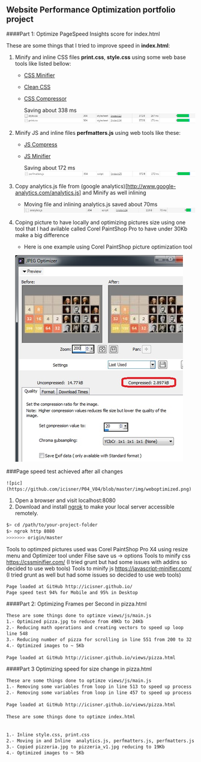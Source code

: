 ## Website Performance Optimization portfolio project

####Part 1: Optimize PageSpeed Insights score for index.html

These are some things that I tried to improve speed in **index.html**:

1. Minify and inline CSS files **print.css**, **style.css** using some web base tools like listed bellow:

    * [CSS Minifier](https://cssminifier.com/)
    * [Clean CSS](http://www.cleancss.com/css-minify/)
    * [CSS Compressor](http://csscompressor.com/)
    
      Saving about 338 ms 
      ![test](https://github.com/icisner/P04_V04/blob/master/img/CSS_1.JPG)
    
2. Minify JS and inline files **perfmatters.js** using web tools like these:

   * [JS Compress](http://jscompress.com/)
   * [JS Minifier](https://javascript-minifier.com/)
    
      Saving about 172 ms 
      ![test2](https://github.com/icisner/P04_V04/blob/master/img/JS_1.JPG)
   
3. Copy analytics.js file from (google analytics)[http://www.google-analytics.com/analytics.js] and Minify as well inlining
   * Moving file and inlining analytics.js saved about 70ms
      ![test3](https://github.com/icisner/P04_V04/blob/master/img/analytics_js.JPG)

4. Coping picture to have locally and optimizing pictures size using one tool that I had avilable called Corel PaintShop Pro to have under 30Kb make a big difference
   
   * Here is one example using Corel PaintShop picture optimization tool
   
	![pic](https://github.com/icisner/P04_V04/blob/master/img/CorelPaintShop.jpg)

###Page speed test achieved after all changes

	![pic](https://github.com/icisner/P04_V04/blob/master/img/weboptimized.png)




1. Open a browser and visit localhost:8080
1. Download and install [ngrok](https://ngrok.com/) to make your local server accessible remotely.

  ``` bash
  $> cd /path/to/your-project-folder
  $> ngrok http 8080
>>>>>>> origin/master
  ```

Tools to optimzed pictures used was Corel PaintShop Pro X4 using resize menu and Optimizer tool under Filse save us -> options
Tools to minify css https://cssminifier.com/ (I tried grunt but had some issues with addins so decided to use web tools)
Tools to minify js https://javascript-minifier.com/ (I tried grunt as well but had some issues so decided to use web tools)


	Page loaded at GitHub http://icisner.github.io/
	Page speed test 94% for Mobile and 95% in Desktop


####Part 2: Optimizing Frames per Second in pizza.html

	These are some things done to optimze views/js/main.js
	1.- Optimized pizza.jpg to reduce from 49Kb to 24Kb
	2.- Reducing math operations and creating vectors to speed up loop  line 548
	3.- Reducing number of pizza for scrolling in line 551 from 200 to 32
	4.- Optimized images to ~ 5Kb

	Page loaded at GitHub http://icisner.github.io/views/pizza.html

####Part 3 Optimizing speed for size change in pizza.html

	These are some things done to optimze views/js/main.js
	1.- Removing some variables from loop in line 513 to speed up process
	2.- Removing some variables from loop in line 457 to speed up process

	Page loaded at GitHub http://icisner.github.io/views/pizza.html

	These are some things done to optimze index.html


	1.- Inline style.css, print.css 
	2.- Moving in and Inline  analytics.js, perfmatters.js, perfmatters.js
	3.- Copied pizzeria.jpg to pizzeria_v1.jpg reducing to 19Kb
	4.- Optimized images to ~ 5Kb

